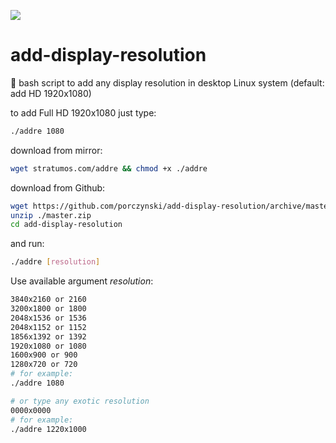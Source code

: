 ![](https://github.com/porczynski/add-display-resolution/workflows/CI/badge.svg)

# add-display-resolution
🔮 bash script to add any display resolution in desktop Linux system (default: add HD 1920x1080)

to add Full HD 1920x1080 just type:

``` bash
./addre 1080
```
download from mirror:
``` bash
wget stratumos.com/addre && chmod +x ./addre
```

download from Github:
``` bash
wget https://github.com/porczynski/add-display-resolution/archive/master.zip
unzip ./master.zip
cd add-display-resolution
```
and run:
``` bash
./addre [resolution]
```

Use available argument _resolution_:
``` bash
3840x2160 or 2160
3200x1800 or 1800
2048x1536 or 1536
2048x1152 or 1152
1856x1392 or 1392
1920x1080 or 1080
1600x900 or 900
1280x720 or 720
# for example:
./addre 1080

# or type any exotic resolution
0000x0000
# for example:
./addre 1220x1000
```

